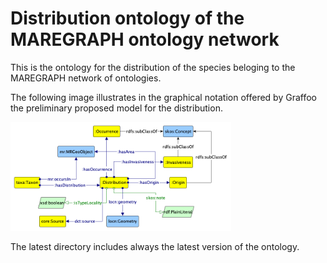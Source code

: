 # Distribution ontology of the MAREGRAPH ontology network

This is the ontology for the distribution of the species beloging to the MAREGRAPH network of ontologies.

The following image illustrates in the graphical notation offered by Graffoo the preliminary proposed model for the distribution.

<img
    title="Species Distribution Ontology of MAREGRAPH"
    src="./distribution.png"  
    width="70%"
    />

The latest directory includes always the latest version of the ontology.
